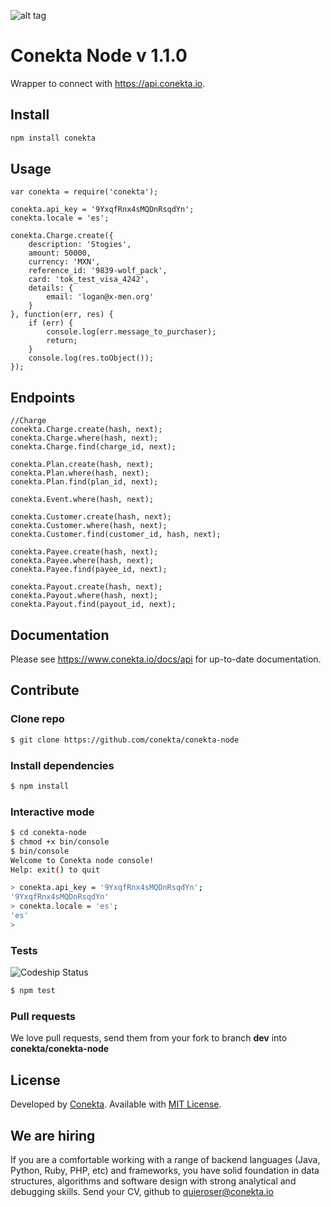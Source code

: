 ![alt tag](https://raw.github.com/conekta/conekta-node/master/readme_files/cover.png)

Conekta Node v 1.1.0
======================

Wrapper to connect with https://api.conekta.io.

## Install

```sh
npm install conekta
```

## Usage

```node
var conekta = require('conekta');

conekta.api_key = '9YxqfRnx4sMQDnRsqdYn';
conekta.locale = 'es';

conekta.Charge.create({
    description: 'Stogies',
    amount: 50000,
    currency: 'MXN',
    reference_id: '9839-wolf_pack',
    card: 'tok_test_visa_4242',
    details: {
        email: 'logan@x-men.org'
    }
}, function(err, res) {
    if (err) {
        console.log(err.message_to_purchaser);
        return;
    }
    console.log(res.toObject());
});
```

## Endpoints

```node
//Charge
conekta.Charge.create(hash, next);
conekta.Charge.where(hash, next);
conekta.Charge.find(charge_id, next);

conekta.Plan.create(hash, next);
conekta.Plan.where(hash, next);
conekta.Plan.find(plan_id, next);

conekta.Event.where(hash, next);

conekta.Customer.create(hash, next);
conekta.Customer.where(hash, next);
conekta.Customer.find(customer_id, hash, next);

conekta.Payee.create(hash, next);
conekta.Payee.where(hash, next);
conekta.Payee.find(payee_id, next);

conekta.Payout.create(hash, next);
conekta.Payout.where(hash, next);
conekta.Payout.find(payout_id, next);
```

## Documentation

Please see https://www.conekta.io/docs/api for up-to-date documentation.

## Contribute

### Clone repo

```sh
$ git clone https://github.com/conekta/conekta-node
```

### Install dependencies

```sh
$ npm install
```

### Interactive mode

```sh
$ cd conekta-node
$ chmod +x bin/console
$ bin/console
Welcome to Conekta node console!
Help: exit() to quit

> conekta.api_key = '9YxqfRnx4sMQDnRsqdYn';
'9YxqfRnx4sMQDnRsqdYn'
> conekta.locale = 'es';
'es'
> 
```

### Tests

![Codeship Status](https://www.codeship.io/projects/51103310-1e4d-0131-0d84-5e49904adcd5/status)

```sh
$ npm test
```

### Pull requests

We love pull requests, send them from your fork to branch **dev** into **conekta/conekta-node**

License
-------
Developed by [Conekta](https://www.conekta.io). Available with [MIT License](LICENSE).

We are hiring
-------------

If you are a comfortable working with a range of backend languages (Java, Python, Ruby, PHP, etc) and frameworks, you have solid foundation in data structures, algorithms and software design with strong analytical and debugging skills. 
Send your CV, github to quieroser@conekta.io
